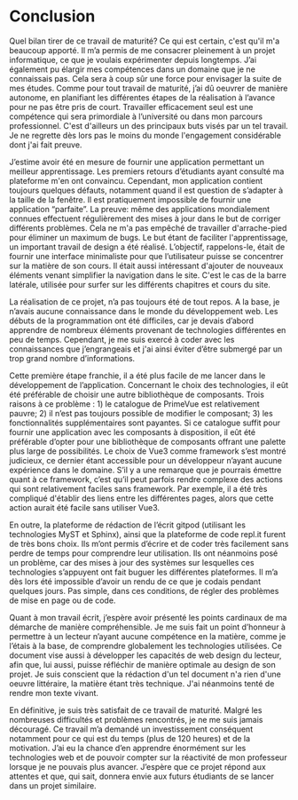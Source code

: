 # Conclusion
Quel bilan tirer de ce travail de maturité? Ce qui est certain, c'est qu'il m'a beaucoup apporté. Il m’a permis de me consacrer pleinement à un projet informatique, ce que je voulais expérimenter depuis longtemps. J’ai également pu élargir mes compétences dans un domaine que je ne connaissais pas. Cela sera à coup sûr une force pour envisager la suite de mes études. Comme pour tout travail de maturité, j’ai dû oeuvrer de manière autonome, en planifiant les différentes étapes de la réalisation à l’avance pour ne pas être pris de court. Travailler efficacement seul est une compétence qui sera primordiale à l’université ou dans mon parcours professionnel. C'est d'ailleurs un des principaux buts visés par un tel travail. Je ne regrette dès lors pas le moins du monde l'engagement considérable dont j'ai fait preuve. 

J’estime avoir été en mesure de fournir une application permettant un meilleur apprentissage. Les premiers retours d’étudiants ayant consulté ma plateforme m'en ont convaincu. Cependant, mon application contient toujours quelques défauts, notamment quand il est question de s’adapter à la taille de la fenêtre. Il est pratiquement impossible de fournir une application “parfaite”. La preuve: même des applications mondialement connues effectuent régulièrement des mises à jour dans le but de corriger différents problèmes. Cela ne m'a pas empêché de travailler d'arrache-pied pour éliminer un maximum de bugs. Le but étant de faciliter l'apprentissage, un important travail de design a été réalisé. L’objectif, rappelons-le, était de fournir une interface minimaliste pour que l’utilisateur puisse se concentrer sur la matière de son cours. Il était aussi intéressant d'ajouter de nouveaux éléments venant simplifier la navigation dans le site. C'est le cas de la barre latérale, utilisée pour surfer sur les différents chapitres et cours du site. 

La réalisation de ce projet, n’a pas toujours été de tout repos. A la base, je n’avais aucune connaissance dans le monde du développement web. Les débuts de la programmation ont été difficiles, car je devais d’abord apprendre de nombreux éléments provenant de technologies différentes en peu de temps. Cependant, je me suis exercé à coder avec les connaissances que j’engrangeais et j'ai ainsi éviter d’être submergé par un trop grand nombre d’informations. 

Cette première étape franchie, il a été plus facile de me lancer dans le développement de l’application. Concernant le choix des technologies, il eût été préférable de choisir une autre bibliothèque de composants. Trois raisons à ce problème : 1) le catalogue de PrimeVue est relativement pauvre; 2) il n’est pas toujours possible de modifier le composant; 3) les fonctionnalités supplémentaires sont payantes. Si ce catalogue suffit pour fournir une application avec les composants à disposition, il eût été préférable d’opter pour une bibliothèque de composants offrant une palette plus large de possibilités. Le choix de Vue3 comme framework s’est montré judicieux, ce dernier étant accessible pour un développeur n’ayant aucune expérience dans le domaine. S’il y a une remarque que je pourrais émettre quant à ce framework, c’est qu’il peut parfois rendre complexe des actions qui sont relativement faciles sans framework. Par exemple, il a été très compliqué d'établir des liens entre les différentes pages, alors que cette action aurait été facile sans utiliser Vue3. 

En outre, la plateforme de rédaction de l’écrit gitpod (utilisant les technologies MyST et Sphinx), ainsi que la plateforme de code repl.it furent de très bons choix. Ils m’ont permis d’écrire et de coder très facilement sans perdre de temps pour comprendre leur utilisation. Ils ont néanmoins posé un problème, car des mises à jour des systèmes sur lesquelles ces technologies s’appuyent ont fait buguer les différentes plateformes. Il m’a dès lors été impossible d’avoir un rendu de ce que je codais pendant quelques jours. Pas simple, dans ces conditions, de régler des problèmes de mise en page ou de code. 

Quant à mon travail écrit, j’espère avoir présenté les points cardinaux de ma démarche de manière compréhensible. Je me suis fait un point d’honneur à permettre à un lecteur n’ayant aucune compétence en la matière, comme je l’étais à la base, de comprendre globalement les technologies utilisées. Ce document vise aussi à développer les capacités de web design du lecteur, afin que, lui aussi, puisse réfléchir de manière optimale au design de son projet. Je suis conscient que la rédaction d'un tel document n'a rien d'une oeuvre littéraire, la matière étant très technique. J'ai néanmoins tenté de rendre mon texte vivant. 

En définitive, je suis très satisfait de ce travail de maturité. Malgré les nombreuses difficultés et problèmes rencontrés, je ne me suis jamais découragé. Ce travail m’a demandé un investissement conséquent notamment pour ce qui est du temps (plus de 120 heures) et de la motivation. J’ai eu la chance d’en apprendre énormément sur les technologies web et de pouvoir compter sur la réactivité de mon professeur lorsque je ne pouvais plus avancer. J’espère que ce projet répond aux attentes et que, qui sait, donnera envie aux futurs étudiants de se lancer dans un projet similaire. 